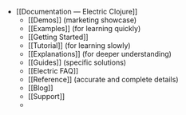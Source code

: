 - [[Documentation — Electric Clojure]]
	- [[Demos]] (marketing showcase)
	- [[Examples]] (for learning quickly)
	- [[Getting Started]]
	- [[Tutorial]] (for learning slowly)
	- [[Explanations]] (for deeper understanding)
	- [[Guides]] (specific solutions)
	- [[Electric FAQ]]
	- [[Reference]] (accurate and complete details)
	- [[Blog]]
	- [[Support]]
	-